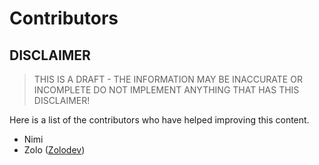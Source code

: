 # Contributors

## DISCLAIMER
> THIS IS A DRAFT - THE INFORMATION MAY BE INACCURATE OR INCOMPLETE 
> DO NOT IMPLEMENT ANYTHING THAT HAS THIS DISCLAIMER!

Here is a list of the contributors who have helped improving this content.

* Nimi
* Zolo ([Zolodev](https://github.com/zolodev))